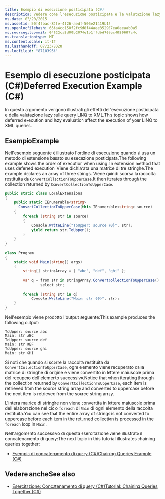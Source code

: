 ```yaml
---
title: Esempio di esecuzione posticipata (C#)
description: Vedere come l'esecuzione posticipata e la valutazione lazy influiscono sull'esecuzione delle query di LINQ to XML in C#.
ms.date: 07/20/2015
ms.assetid: 50f4fbac-81fe-4f26-aedf-506e21419b19
ms.openlocfilehash: 65ba4cc150f2fc9d8f44aee352987ea0eeaab0a5
ms.sourcegitcommit: 04022ca5d00b2074e1b1ffdbd76bec4950697c4c
ms.translationtype: MT
ms.contentlocale: it-IT
ms.lasthandoff: 07/23/2020
ms.locfileid: "87103956"
---
```

# <a name="deferred-execution-example-c"></a><span data-ttu-id="97612-103">Esempio di esecuzione posticipata (C#)</span><span class="sxs-lookup"><span data-stu-id="97612-103">Deferred Execution Example (C#)</span></span>
<span data-ttu-id="97612-104">In questo argomento vengono illustrati gli effetti dell'esecuzione posticipata e della valutazione lazy sulle query LINQ to XML.</span><span class="sxs-lookup"><span data-stu-id="97612-104">This topic shows how deferred execution and lazy evaluation affect the execution of your LINQ to XML queries.</span></span>  
  
## <a name="example"></a><span data-ttu-id="97612-105">Esempio</span><span class="sxs-lookup"><span data-stu-id="97612-105">Example</span></span>  
 <span data-ttu-id="97612-106">Nell'esempio seguente è illustrato l'ordine di esecuzione quando si usa un metodo di estensione basato su esecuzione posticipata.</span><span class="sxs-lookup"><span data-stu-id="97612-106">The following example shows the order of execution when using an extension method that uses deferred execution.</span></span> <span data-ttu-id="97612-107">Viene dichiarata una matrice di tre stringhe.</span><span class="sxs-lookup"><span data-stu-id="97612-107">The example declares an array of three strings.</span></span> <span data-ttu-id="97612-108">Viene quindi scorsa la raccolta restituita da `ConvertCollectionToUpperCase`.</span><span class="sxs-lookup"><span data-stu-id="97612-108">It then iterates through the collection returned by `ConvertCollectionToUpperCase`.</span></span>  
  
```csharp  
public static class LocalExtensions  
{  
    public static IEnumerable<string>  
      ConvertCollectionToUpperCase(this IEnumerable<string> source)  
    {  
        foreach (string str in source)  
        {  
            Console.WriteLine("ToUpper: source {0}", str);  
            yield return str.ToUpper();  
        }  
    }  
}  
  
class Program  
{  
    static void Main(string[] args)  
    {  
        string[] stringArray = { "abc", "def", "ghi" };  
  
        var q = from str in stringArray.ConvertCollectionToUpperCase()  
                select str;  
  
        foreach (string str in q)  
            Console.WriteLine("Main: str {0}", str);  
    }  
}  
```  
  
 <span data-ttu-id="97612-109">Nell'esempio viene prodotto l'output seguente:</span><span class="sxs-lookup"><span data-stu-id="97612-109">This example produces the following output:</span></span>  
  
```output  
ToUpper: source abc  
Main: str ABC  
ToUpper: source def  
Main: str DEF  
ToUpper: source ghi  
Main: str GHI  
```  
  
 <span data-ttu-id="97612-110">Si noti che quando si scorre la raccolta restituita da `ConvertCollectionToUpperCase`, ogni elemento viene recuperato dalla matrice di stringhe di origine e viene convertito in lettere maiuscole prima del recupero dell'elemento successivo.</span><span class="sxs-lookup"><span data-stu-id="97612-110">Notice that when iterating through the collection returned by `ConvertCollectionToUpperCase`, each item is retrieved from the source string array and converted to uppercase before the next item is retrieved from the source string array.</span></span>  
  
 <span data-ttu-id="97612-111">L'intera matrice di stringhe non viene convertita in lettere maiuscole prima dell'elaborazione nel ciclo `foreach` di `Main` di ogni elemento della raccolta restituita.</span><span class="sxs-lookup"><span data-stu-id="97612-111">You can see that the entire array of strings is not converted to uppercase before each item in the returned collection is processed in the `foreach` loop in `Main`.</span></span>  
  
 <span data-ttu-id="97612-112">Nell'argomento successivo di questa esercitazione viene illustrato il concatenamento di query:</span><span class="sxs-lookup"><span data-stu-id="97612-112">The next topic in this tutorial illustrates chaining queries together:</span></span>  
  
- [<span data-ttu-id="97612-113">Esempio di concatenamento di query (C#)</span><span class="sxs-lookup"><span data-stu-id="97612-113">Chaining Queries Example (C#)</span></span>](./chaining-queries-example.md)  
  
## <a name="see-also"></a><span data-ttu-id="97612-114">Vedere anche</span><span class="sxs-lookup"><span data-stu-id="97612-114">See also</span></span>

- [<span data-ttu-id="97612-115">Esercitazione: Concatenamento di query (C#)</span><span class="sxs-lookup"><span data-stu-id="97612-115">Tutorial: Chaining Queries Together (C#)</span></span>](./deferred-execution-and-lazy-evaluation-in-linq-to-xml.md)

